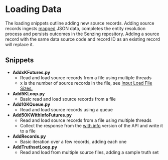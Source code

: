 # Loading Data
The loading snippets outline adding new source records. Adding source records ingests [mapped](https://senzing.zendesk.com/hc/en-us/articles/231925448-Generic-Entity-Specification-JSON-CSV-Mapping) JSON data, completes the entity resolution process and persists outcomes in the Senzing repository. Adding a source record with the same data source code and record ID as an existing record will replace it.  

## Snippets
* **AddxKFutures.py**
    * Read and load source records from a file using multiple threads
    * x is the number of source records in the file, see [Input Load File Sizes.](../../../README.md#input-load-file-sizes)
* **Add5KLoop.py**
    * Basic read and load source records from a file
* **Add10KQueue.py**
    * Read and load source records using a queue
* **Add50KWithInfoFutures.py**
    * Read and load source records from a file using multiple threads
    * Collect the response from the [with info](../../../README.md#with-info) version of the API and write it to a file
* **AddRecords.py**
    * Basic iteration over a few records, adding each one
* **AddTruthsetLoop.py** 
    * Read and load from multiple source files, adding a sample truth set

